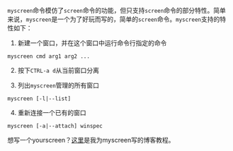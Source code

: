 `myscreen`命令模仿了`screen`命令的功能，但只支持`screen`命令的部分特性。简单来说，`myscreen`是一个为了好玩而写的，简单的`screen`命令。`myscreen`支持的特性如下：

1. 新建一个窗口，并在这个窗口中运行命令行指定的命令
```
myscreen cmd arg1 arg2 ...
```

2. 按下`CTRL-a d`从当前窗口分离

3. 列出`myscreen`管理的所有窗口
```
myscreen [-l|--list]
```

4. 重新连接一个已有的窗口
```
myscreen [-a|--attach] winspec
```

想写一个yourscreen？[这里](https://brandb97.github.io/src/post/myscreen/myscreen.html)是我为myscreen写的博客教程。

